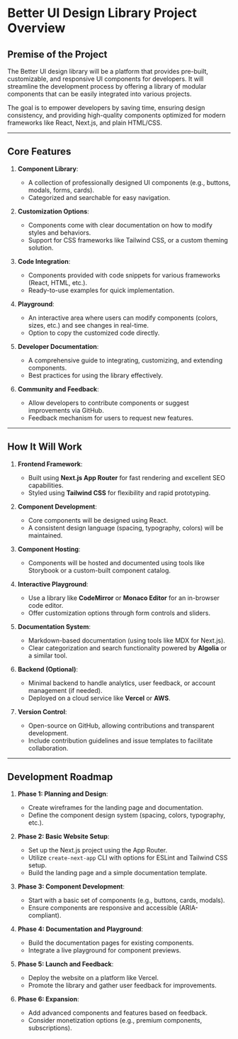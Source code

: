 # Better UI Design Library Project Overview

## **Premise of the Project**
The Better UI design library will be a platform that provides pre-built, customizable, and responsive UI components for developers. It will streamline the development process by offering a library of modular components that can be easily integrated into various projects.

The goal is to empower developers by saving time, ensuring design consistency, and providing high-quality components optimized for modern frameworks like React, Next.js, and plain HTML/CSS.

---

## **Core Features**

1. **Component Library**:
   - A collection of professionally designed UI components (e.g., buttons, modals, forms, cards).
   - Categorized and searchable for easy navigation.

2. **Customization Options**:
   - Components come with clear documentation on how to modify styles and behaviors.
   - Support for CSS frameworks like Tailwind CSS, or a custom theming solution.

3. **Code Integration**:
   - Components provided with code snippets for various frameworks (React, HTML, etc.).
   - Ready-to-use examples for quick implementation.

4. **Playground**:
   - An interactive area where users can modify components (colors, sizes, etc.) and see changes in real-time.
   - Option to copy the customized code directly.

5. **Developer Documentation**:
   - A comprehensive guide to integrating, customizing, and extending components.
   - Best practices for using the library effectively.

6. **Community and Feedback**:
   - Allow developers to contribute components or suggest improvements via GitHub.
   - Feedback mechanism for users to request new features.

---

## **How It Will Work**

1. **Frontend Framework**:
   - Built using **Next.js App Router** for fast rendering and excellent SEO capabilities.
   - Styled using **Tailwind CSS** for flexibility and rapid prototyping.

2. **Component Development**:
   - Core components will be designed using React.
   - A consistent design language (spacing, typography, colors) will be maintained.

3. **Component Hosting**:
   - Components will be hosted and documented using tools like Storybook or a custom-built component catalog.

4. **Interactive Playground**:
   - Use a library like **CodeMirror** or **Monaco Editor** for an in-browser code editor.
   - Offer customization options through form controls and sliders.

5. **Documentation System**:
   - Markdown-based documentation (using tools like MDX for Next.js).
   - Clear categorization and search functionality powered by **Algolia** or a similar tool.

6. **Backend (Optional)**:
   - Minimal backend to handle analytics, user feedback, or account management (if needed).
   - Deployed on a cloud service like **Vercel** or **AWS**.

7. **Version Control**:
   - Open-source on GitHub, allowing contributions and transparent development.
   - Include contribution guidelines and issue templates to facilitate collaboration.

---

## **Development Roadmap**

1. **Phase 1: Planning and Design**:
   - Create wireframes for the landing page and documentation.
   - Define the component design system (spacing, colors, typography, etc.).

2. **Phase 2: Basic Website Setup**:
   - Set up the Next.js project using the App Router.
   - Utilize `create-next-app` CLI with options for ESLint and Tailwind CSS setup.
   - Build the landing page and a simple documentation template.

3. **Phase 3: Component Development**:
   - Start with a basic set of components (e.g., buttons, cards, modals).
   - Ensure components are responsive and accessible (ARIA-compliant).

4. **Phase 4: Documentation and Playground**:
   - Build the documentation pages for existing components.
   - Integrate a live playground for component previews.

5. **Phase 5: Launch and Feedback**:
   - Deploy the website on a platform like Vercel.
   - Promote the library and gather user feedback for improvements.

6. **Phase 6: Expansion**:
   - Add advanced components and features based on feedback.
   - Consider monetization options (e.g., premium components, subscriptions).
